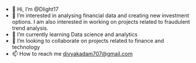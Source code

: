 - 👋 Hi, I’m @Dlight17
- 👀 I’m interested in analysing financial data and creating new investment options. I am also interested in working on projects related to fraudulent trend analysis.
- 🌱 I’m currently learning Data science and analytics
- 💞️ I’m looking to collaborate on projects related to finance and technology
- 📫 How to reach me divyakadam707@gmail.com

<!---
Dlight17/Dlight17 is a ✨ special ✨ repository because its `README.md` (this file) appears on your GitHub profile.
You can click the Preview link to take a look at your changes.
--->
